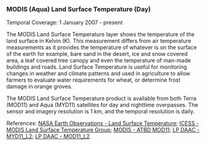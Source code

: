 ### MODIS (Aqua) Land Surface Temperature (Day)
Temporal Coverage: 1 January 2007 - present

The MODIS Land Surface Temperature layer shows the temperature of the land surface in Kelvin (K). This measurement differs from air temperature measurements as it provides the temperature of whatever is on the surface of the earth for example, bare sand in the desert, ice and snow covered area, a leaf covered tree canopy and even the temperature of man-made buildings and roads. Land Surface Temperature is useful for monitoring changes in weather and climate patterns and used in agriculture to allow farmers to evaluate water requirements for wheat, or determine frost damage in orange groves.

The MODIS Land Surface Temperature product is available from both Terra (MOD11) and Aqua (MYD11) satellites for day and nighttime overpasses. The sensor and imagery resolution is 1 km, and the temporal resolution is daily.

References: [NASA Earth Observations - Land Surface Temperature](http://neo.sci.gsfc.nasa.gov/view.php?datasetId=MOD11C1_M_LSTDA); [ICESS - MODIS Land Surface Temperature Group](http://www.icess.ucsb.edu/modis/modis-lst.html); [MODIS - ATBD MOD11](http://modis.gsfc.nasa.gov/data/atbd/atbd_mod11.pdf); [LP DAAC - MYD11_L2](https://lpdaac.usgs.gov/products/modis_products_table/myd11_l2); [LP DAAC - MOD11_L2](https://lpdaac.usgs.gov/products/modis_products_table/mod11_l2).

